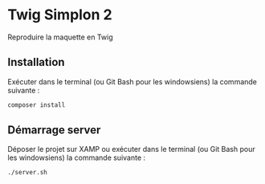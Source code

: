 # Twig Simplon 2

Reproduire la maquette en Twig

## Installation

Exécuter dans le terminal (ou Git Bash pour les windowsiens) la commande suivante :

```bash
composer install
```

## Démarrage server

Déposer le projet sur XAMP ou exécuter dans le terminal (ou Git Bash pour les windowsiens) la commande suivante :

```bash
./server.sh
```
